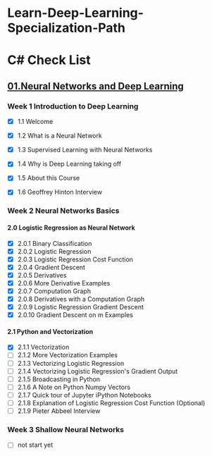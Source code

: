 # Learn-Deep-Learning-Specialization-Path
# C# Check List
## [01.Neural Networks and Deep Learning](https://www.coursera.org/learn/neural-networks-deep-learning?specialization=deep-learning)
### Week 1 Introduction to Deep Learning
   - [x] 1.1 Welcome
   - [x] 1.2 What is a Neural Network
   - [x] 1.3 Supervised Learning with Neural Networks
   - [x] 1.4 Why is Deep Learning taking off
   - [x] 1.5 About this Course
   - [x] 1.6 Geoffrey Hinton Interview


### Week 2 Neural Networks Basics
#### 2.0 Logistic Regression as Neural Network
   - [x] 2.0.1 Binary Classification
   - [x] 2.0.2 Logistic Regression
   - [x] 2.0.3 Logistic Regression Cost Function
   - [x] 2.0.4 Gradient Descent
   - [x] 2.0.5 Derivatives
   - [x] 2.0.6 More Derivative Examples
   - [x] 2.0.7 Computation Graph
   - [x] 2.0.8 Derivatives with a Computation Graph
   - [x] 2.0.9 Logistic Regression Gradient Descent
   - [x] 2.0.10 Gradient Descent on m Examples

#### 2.1 Python and Vectorization
   - [x] 2.1.1 Vectorization
   - [ ] 2.1.2 More Vectorization Examples
   - [ ] 2.1.3 Vectorizing Logistic Regression
   - [ ] 2.1.4 Vectorizing Logistic Regression's Gradient Output
   - [ ] 2.1.5 Broadcasting in Python
   - [ ] 2.1.6 A Note on Python Numpy Vectors
   - [ ] 2.1.7 Quick tour of Jupyter iPython Notebooks
   - [ ] 2.1.8 Explanation of Logistic Regression Cost Function (Optional)
   - [ ] 2.1.9 Pieter Abbeel Interview
   
### Week 3 Shallow Neural Networks
   - [ ] not start yet 
